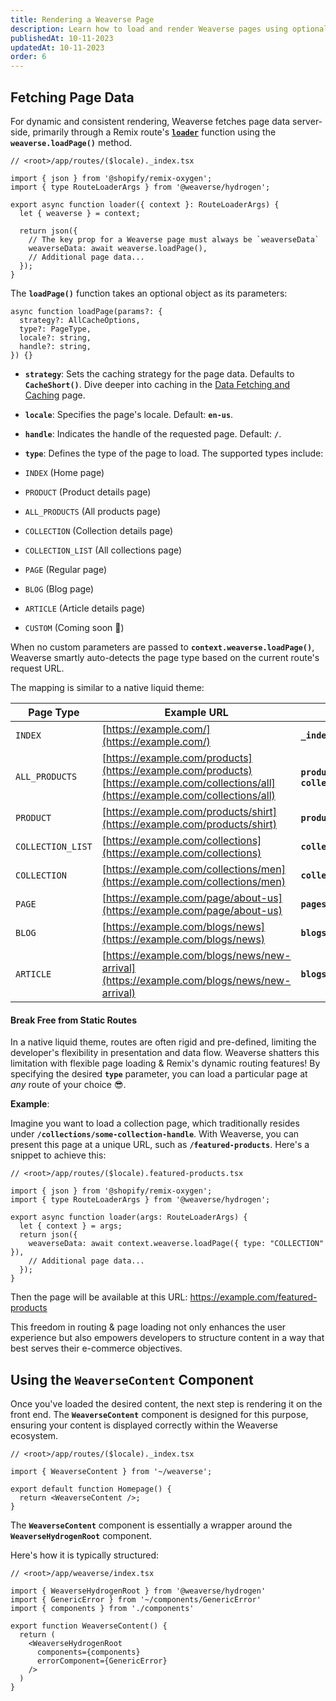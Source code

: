 ```yaml
---
title: Rendering a Weaverse Page
description: Learn how to load and render Weaverse pages using optional parameters and the WeaverseContent component.
publishedAt: 10-11-2023
updatedAt: 10-11-2023
order: 6
---
```


Fetching Page Data
------------------

For dynamic and consistent rendering, Weaverse fetches page data server-side, primarily through a Remix route's
**[`loader`](https://remix.run/docs/en/main/route/loader)** function using the **`weaverse.loadPage()`** method.

```tsx
// <root>/app/routes/($locale)._index.tsx

import { json } from '@shopify/remix-oxygen';
import { type RouteLoaderArgs } from '@weaverse/hydrogen';

export async function loader({ context }: RouteLoaderArgs) {
  let { weaverse } = context;

  return json({
    // The key prop for a Weaverse page must always be `weaverseData`
    weaverseData: await weaverse.loadPage(),
    // Additional page data...
  });
}
```

The **`loadPage()`** function takes an optional object as its parameters:

```tsx
async function loadPage(params?: {
  strategy?: AllCacheOptions,
  type?: PageType,
  locale?: string,
  handle?: string,
}) {}
```

* **`strategy`**: Sets the caching strategy for the page data. Defaults to **`CacheShort()`**. Dive deeper into caching
  in the [Data Fetching and Caching](/docs/guides/fetching-and-caching) page.

* **`locale`**: Specifies the page's locale. Default: **`en-us`**.

* **`handle`**: Indicates the handle of the requested page. Default: **`/`**.

* **`type`**: Defines the type of the page to load. The supported types include:

* `INDEX` (Home page)

* `PRODUCT` (Product details page)

* `ALL_PRODUCTS` (All products page)

* `COLLECTION` (Collection details page)

* `COLLECTION_LIST` (All collections page)

* `PAGE` (Regular page)

* `BLOG` (Blog page)

* `ARTICLE` (Article details page)

* `CUSTOM` (Coming soon 🚧)

When no custom parameters are passed to **`context.weaverse.loadPage()`**, Weaverse smartly auto-detects the page type
based on the current route's request URL.

The mapping is similar to a native liquid theme:

| Page Type         | Example URL                                                                                                                                   | Remix's Route Pattern                                  |
|-------------------|-----------------------------------------------------------------------------------------------------------------------------------------------|--------------------------------------------------------|
| `INDEX`           | [https://example.com/](https://example.com/)                                                                                                  | **`_index.tsx`**                                       |
| `ALL_PRODUCTS`    | [https://example.com/products](https://example.com/products) <br/> [https://example.com/collections/all](https://example.com/collections/all) | **`products._index.tsx`** or **`collections.all.tsx`** |
| `PRODUCT`         | [https://example.com/products/shirt](https://example.com/products/shirt)                                                                      | **`products.$productHandle.tsx`**                      |
| `COLLECTION_LIST` | [https://example.com/collections](https://example.com/collections)                                                                            | **`collections._index.tsx`**                           |
| `COLLECTION`      | [https://example.com/collections/men](https://example.com/collections/men)                                                                    | **`collections.$collectionHandle.tsx`**                |
| `PAGE`            | [https://example.com/page/about-us](https://example.com/page/about-us)                                                                        | **`pages.$pageHandle.tsx`**                            |
| `BLOG`            | [https://example.com/blogs/news](https://example.com/blogs/news)                                                                              | **`blogs.$blogHandle._index.tsx`**                     |
| `ARTICLE`         | [https://example.com/blogs/news/new-arrival](https://example.com/blogs/news/new-arrival)                                                      | **`blogs.$blogHandle.$articleHandle.tsx`**             |

#### Break Free from Static Routes

In a native liquid theme, routes are often rigid and pre-defined, limiting the developer's flexibility in presentation
and data flow. Weaverse shatters this limitation with flexible page loading & Remix's dynamic routing features! By
specifying the desired **`type`** parameter, you can load a particular page at _any_ route of your choice 😎.

**Example**:

Imagine you want to load a collection page, which traditionally resides under **`/collections/some-collection-handle`**.
With Weaverse, you can present this page at a unique URL, such as **`/featured-products`**. Here's a snippet to achieve
this:

```tsx
// <root>/app/routes/($locale).featured-products.tsx

import { json } from '@shopify/remix-oxygen';
import { type RouteLoaderArgs } from '@weaverse/hydrogen';

export async function loader(args: RouteLoaderArgs) {
  let { context } = args;
  return json({
    weaverseData: await context.weaverse.loadPage({ type: "COLLECTION" }),
    // Additional page data...
  });
}
```

Then the page will be available at this URL: https://example.com/featured-products

This freedom in routing & page loading not only enhances the user experience but also empowers developers to structure
content in a way that best serves their e-commerce objectives.

Using the `WeaverseContent` Component
-------------------------------------

Once you've loaded the desired content, the next step is rendering it on the front end. The **`WeaverseContent`**
component is designed for this purpose, ensuring your content is displayed correctly within the Weaverse ecosystem.

```tsx
// <root>/app/routes/($locale)._index.tsx

import { WeaverseContent } from '~/weaverse';

export default function Homepage() {
  return <WeaverseContent />;
}
```

The **`WeaverseContent`** component is essentially a wrapper around the **`WeaverseHydrogenRoot`** component.

Here's how it is typically structured:

```tsx
// <root>/app/weaverse/index.tsx

import { WeaverseHydrogenRoot } from '@weaverse/hydrogen'
import { GenericError } from '~/components/GenericError'
import { components } from './components'

export function WeaverseContent() {
  return (
    <WeaverseHydrogenRoot
      components={components}
      errorComponent={GenericError}
    />
  )
}
```
